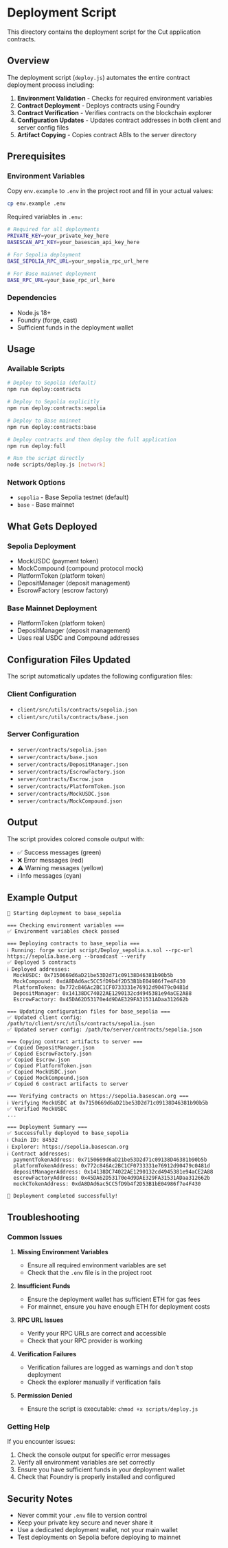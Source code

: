 # Deployment Script

This directory contains the deployment script for the Cut application contracts.

## Overview

The deployment script (`deploy.js`) automates the entire contract deployment process including:

1. **Environment Validation** - Checks for required environment variables
2. **Contract Deployment** - Deploys contracts using Foundry
3. **Contract Verification** - Verifies contracts on the blockchain explorer
4. **Configuration Updates** - Updates contract addresses in both client and server config files
5. **Artifact Copying** - Copies contract ABIs to the server directory

## Prerequisites

### Environment Variables

Copy `env.example` to `.env` in the project root and fill in your actual values:

```bash
cp env.example .env
```

Required variables in `.env`:

```bash
# Required for all deployments
PRIVATE_KEY=your_private_key_here
BASESCAN_API_KEY=your_basescan_api_key_here

# For Sepolia deployment
BASE_SEPOLIA_RPC_URL=your_sepolia_rpc_url_here

# For Base mainnet deployment
BASE_RPC_URL=your_base_rpc_url_here
```

### Dependencies

- Node.js 18+
- Foundry (forge, cast)
- Sufficient funds in the deployment wallet

## Usage

### Available Scripts

```bash
# Deploy to Sepolia (default)
npm run deploy:contracts

# Deploy to Sepolia explicitly
npm run deploy:contracts:sepolia

# Deploy to Base mainnet
npm run deploy:contracts:base

# Deploy contracts and then deploy the full application
npm run deploy:full

# Run the script directly
node scripts/deploy.js [network]
```

### Network Options

- `sepolia` - Base Sepolia testnet (default)
- `base` - Base mainnet

## What Gets Deployed

### Sepolia Deployment

- MockUSDC (payment token)
- MockCompound (compound protocol mock)
- PlatformToken (platform token)
- DepositManager (deposit management)
- EscrowFactory (escrow factory)

### Base Mainnet Deployment

- PlatformToken (platform token)
- DepositManager (deposit management)
- Uses real USDC and Compound addresses

## Configuration Files Updated

The script automatically updates the following configuration files:

### Client Configuration

- `client/src/utils/contracts/sepolia.json`
- `client/src/utils/contracts/base.json`

### Server Configuration

- `server/contracts/sepolia.json`
- `server/contracts/base.json`
- `server/contracts/DepositManager.json`
- `server/contracts/EscrowFactory.json`
- `server/contracts/Escrow.json`
- `server/contracts/PlatformToken.json`
- `server/contracts/MockUSDC.json`
- `server/contracts/MockCompound.json`

## Output

The script provides colored console output with:

- ✅ Success messages (green)
- ❌ Error messages (red)
- ⚠️ Warning messages (yellow)
- ℹ️ Info messages (cyan)

## Example Output

```
🚀 Starting deployment to base_sepolia

=== Checking environment variables ===
✅ Environment variables check passed

=== Deploying contracts to base_sepolia ===
ℹ️ Running: forge script script/Deploy_sepolia.s.sol --rpc-url https://sepolia.base.org --broadcast --verify
✅ Deployed 5 contracts
ℹ️ Deployed addresses:
  MockUSDC: 0x7150669d6aD21be53D2d71c09138D46381b90b5b
  MockCompound: 0xdA8DAd6ac5CC5fD9b4f2D53B1bE04986f7e4F430
  PlatformToken: 0x772c846Ac2BC1CF0733331e76912d90479c0481d
  DepositManager: 0x14138DC74022AE1290132cd4945381e94aCE2A88
  EscrowFactory: 0x45DA62D53170e4d9DAE329FA31531ADaa312662b

=== Updating configuration files for base_sepolia ===
✅ Updated client config: /path/to/client/src/utils/contracts/sepolia.json
✅ Updated server config: /path/to/server/contracts/sepolia.json

=== Copying contract artifacts to server ===
✅ Copied DepositManager.json
✅ Copied EscrowFactory.json
✅ Copied Escrow.json
✅ Copied PlatformToken.json
✅ Copied MockUSDC.json
✅ Copied MockCompound.json
✅ Copied 6 contract artifacts to server

=== Verifying contracts on https://sepolia.basescan.org ===
ℹ️ Verifying MockUSDC at 0x7150669d6aD21be53D2d71c09138D46381b90b5b
✅ Verified MockUSDC
...

=== Deployment Summary ===
✅ Successfully deployed to base_sepolia
ℹ️ Chain ID: 84532
ℹ️ Explorer: https://sepolia.basescan.org
ℹ️ Contract addresses:
  paymentTokenAddress: 0x7150669d6aD21be53D2d71c09138D46381b90b5b
  platformTokenAddress: 0x772c846Ac2BC1CF0733331e76912d90479c0481d
  depositManagerAddress: 0x14138DC74022AE1290132cd4945381e94aCE2A88
  escrowFactoryAddress: 0x45DA62D53170e4d9DAE329FA31531ADaa312662b
  mockCTokenAddress: 0xdA8DAd6ac5CC5fD9b4f2D53B1bE04986f7e4F430

🎉 Deployment completed successfully!
```

## Troubleshooting

### Common Issues

1. **Missing Environment Variables**

   - Ensure all required environment variables are set
   - Check that the `.env` file is in the project root

2. **Insufficient Funds**

   - Ensure the deployment wallet has sufficient ETH for gas fees
   - For mainnet, ensure you have enough ETH for deployment costs

3. **RPC URL Issues**

   - Verify your RPC URLs are correct and accessible
   - Check that your RPC provider is working

4. **Verification Failures**

   - Verification failures are logged as warnings and don't stop deployment
   - Check the explorer manually if verification fails

5. **Permission Denied**
   - Ensure the script is executable: `chmod +x scripts/deploy.js`

### Getting Help

If you encounter issues:

1. Check the console output for specific error messages
2. Verify all environment variables are set correctly
3. Ensure you have sufficient funds in your deployment wallet
4. Check that Foundry is properly installed and configured

## Security Notes

- Never commit your `.env` file to version control
- Keep your private key secure and never share it
- Use a dedicated deployment wallet, not your main wallet
- Test deployments on Sepolia before deploying to mainnet
